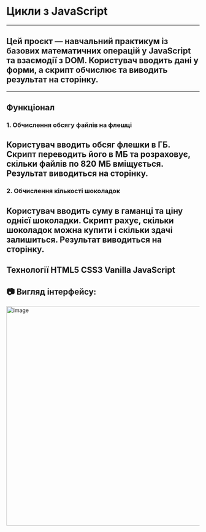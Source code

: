 # Цикли з JavaScript
---
## Цей проєкт — навчальний практикум із базових математичних операцій у JavaScript та взаємодії з DOM. Користувач вводить дані у форми, а скрипт обчислює та виводить результат на сторінку.
---
## Функціонал
### 1. Обчислення обсягу файлів на флешці
Користувач вводить обсяг флешки в ГБ. Скрипт переводить його в МБ та розраховує, скільки файлів по 820 МБ вміщується. Результат виводиться на сторінку.
---
### 2. Обчислення кількості шоколадок
Користувач вводить суму в гаманці та ціну однієї шоколадки. Скрипт рахує, скільки шоколадок можна купити і скільки здачі залишиться. Результат виводиться на сторінку.
---
Технології
HTML5
CSS3
Vanilla JavaScript
---
## 📷 Вигляд інтерфейсу:

<img width="573" alt="image" src="https://github.com/user-attachments/assets/c26330c4-7adf-48d4-97af-dcf746e50b0a" />
